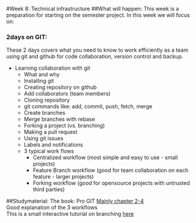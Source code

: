 #Week 8: Technical infrastructure
##What will happen:
This week is a preparation for starting on the semester project. In this week we will focus on:
### 2days on GIT:
These 2 days covers what you need to know to work efficiently as a team using git and github for code collaboration, version control and backup.  
- Learning collaboration with git 
  - What and why
  - Installing git 
  - Creating repository on github  
  - Add collaborators (team members)  
  - Cloning repository  
  - git commands like: add, commit, push, fetch, merge  
  - Create branches  
  - Merge branches with rebase  
  - Forking a project (vs. branching)  
  - Making a pull request  
  - Using git issues   
  - Labels and notifications  
  - 3 typical work flows  
    - Centralized workflow (most simple and easy to use - small projects)  
    - Feature Branch workflow (good for team collaboration on each feature - larger projects)  
    - Forking workflow (good for opensource projects with untrusted third parties)


##Studymaterial:
The book: Pro GIT [Mainly chapter 2-4](https://git-scm.com/book/en/v2)  
Good explanation of the 3 workflows [](https://www.atlassian.com/git/tutorials/comparing-workflows)  
This is a small interactive tutorial on branching [here](http://learngitbranching.js.org/)  



